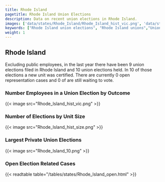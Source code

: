 ```yaml
---
title: Rhode Island
pagetitle: Rhode Island Union Elections
description: Data on recent union elections in Rhode Island.
images: ['data/states/Rhode_Island/Rhode_Island_hist_vic.png', 'data/states/Rhode_Island/Rhode_Island_hist_size.png', 'data/states/Rhode_Island/Rhode_Island_10.png']
keywords: ["Rhode Island union elections", "Rhode Island unions","Union elections"]
weight: 1
---
```

##  Rhode Island

Excluding public employees, in the last year there have been 9 union elections filed in Rhode Island and 10 union elections held. In 10 of those elections a new unit was certified. There are currently 0 open representation cases and 0 of are still waiting to vote.

### Number Employees in a Union Election by Outcome
{{< image src="Rhode_Island_hist_vic.png" >}}

### Number of Elections by Unit Size
{{< image src="Rhode_Island_hist_size.png" >}}

### Largest Private Union Elections
{{< image src="Rhode_Island_10.png" >}}

### Open Election Related Cases
{{< readtable table="/tables/states/Rhode_Island_open.html" >}}

